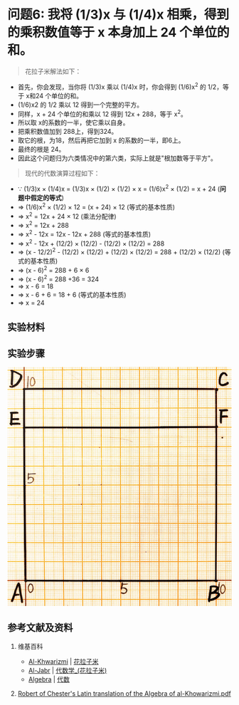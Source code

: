 # 问题6: 我将 (1/3)x 与 (1/4)x 相乘，得到的乘积数值等于 x 本身加上 24 个单位的和。

> 花拉子米解法如下：
>  
- 首先，你会发现，当你将 (1/3)x 乘以 (1/4)x 时，你会得到 (1/6)x<sup>2</sup> 的 1/2，等于 x和24 个单位的和。 
- (1/6)x2 的 1/2 乘以 12 得到一个完整的平方。 
- 同样，x + 24 个单位的和乘以 12 得到 12x + 288，等于 x<sup>2</sup>。 
- 所以取 x的系数的一半，使它乘以自身。
- 把乘积数值加到 288上，得到324。 
- 取它的根，为18，然后再把它加到 x 的系数的一半，即6上。
- 最终的根是 24。
- 因此这个问题归为六类情况中的第六类，实际上就是"根加数等于平方"。

> 现代的代数演算过程如下：
>  
- ∵ (1/3)x × (1/4)x = (1/3)x × (1/2) × (1/2) × x = (1/6)x<sup>2</sup> × (1/2) = x + 24	(**问题中假定的等式**)
- =>  (1/6)x<sup>2</sup> × (1/2)  × 12 = (x + 24) × 12  (等式的基本性质) 
- => x<sup>2</sup> = 12x + 24 × 12   (乘法分配律)
- => x<sup>2</sup> = 12x + 288
- => x<sup>2</sup> - 12x = 12x  - 12x + 288  (等式的基本性质) 
- => x<sup>2</sup> - 12x + (12/2) × (12/2) - (12/2) × (12/2) = 288
- => (x - 12/2)<sup>2</sup> - (12/2) × (12/2)  + (12/2) × (12/2) = 288 + (12/2) × (12/2)   (等式的基本性质) 
- => (x - 6)<sup>2</sup> = 288 + 6 × 6 
- => (x - 6)<sup>2</sup> = 288 +36 = 324
- => x - 6 = 18 
- =>  x - 6 + 6 = 18 + 6  (等式的基本性质) 
- => x = 24

## 实验材料

## 实验步骤

![](/images/函数和极限/花拉子米的《代数学》中典型的推演实验/问题6/1a1.jpg)

## 参考文献及资料

1. 维基百科
	- [Al-Khwarizmi](https://en.wikipedia.org/wiki/Al-Khwarizmi) | [花拉子米](https://zh.wikipedia.org/wiki/花拉子米) 
	- [Al-Jabr](https://en.wikipedia.org/wiki/Al-Jabr) | [代数学_(花拉子米)](https://zh.wikipedia.org/wiki/代数学 (花拉子米)) 
	- [Algebra](https://en.wikipedia.org/wiki/Algebra) | [代数](https://zh.wikipedia.org/wiki/代数) 

2. [Robert of Chester's Latin translation of the Algebra of al-Khowarizmi.pdf](https://www.wilbourhall.org/pdfs/mbp/robertofchesters00khuw.pdf) 




